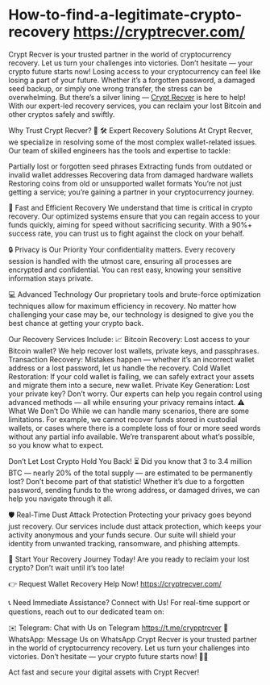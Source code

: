 # How-to-find-a-legitimate-crypto-recovery https://cryptrecver.com/
Crypt Recver is your trusted partner in the world of cryptocurrency recovery. Let us turn your challenges into victories. Don’t hesitate — your crypto future starts now!
Losing access to your cryptocurrency can feel like losing a part of your future. Whether it’s a forgotten password, a damaged seed backup, or simply one wrong transfer, the stress can be overwhelming. But there’s a silver lining — [Crypt Recver](https://cryptrecver.com/) is here to help! With our expert-led recovery services, you can reclaim your lost Bitcoin and other cryptos safely and swiftly.


Why Trust Crypt Recver? 🤝
🛠️ Expert Recovery Solutions
At Crypt Recver, we specialize in resolving some of the most complex wallet-related issues. Our team of skilled engineers has the tools and expertise to tackle:

Partially lost or forgotten seed phrases
Extracting funds from outdated or invalid wallet addresses
Recovering data from damaged hardware wallets
Restoring coins from old or unsupported wallet formats
You’re not just getting a service; you’re gaining a partner in your cryptocurrency journey.

🚀 Fast and Efficient Recovery
We understand that time is critical in crypto recovery. Our optimized systems ensure that you can regain access to your funds quickly, aiming for speed without sacrificing security. With a 90%+ success rate, you can trust us to fight against the clock on your behalf.

🔒 Privacy is Our Priority
Your confidentiality matters. Every recovery session is handled with the utmost care, ensuring all processes are encrypted and confidential. You can rest easy, knowing your sensitive information stays private.

💻 Advanced Technology
Our proprietary tools and brute-force optimization techniques allow for maximum efficiency in recovery. No matter how challenging your case may be, our technology is designed to give you the best chance at getting your crypto back.

Our Recovery Services Include: 📈
Bitcoin Recovery: Lost access to your Bitcoin wallet? We help recover lost wallets, private keys, and passphrases.
Transaction Recovery: Mistakes happen — whether it’s an incorrect wallet address or a lost password, let us handle the recovery.
Cold Wallet Restoration: If your cold wallet is failing, we can safely extract your assets and migrate them into a secure, new wallet.
Private Key Generation: Lost your private key? Don’t worry. Our experts can help you regain control using advanced methods — all while ensuring your privacy remains intact.
⚠️ What We Don’t Do
While we can handle many scenarios, there are some limitations. For example, we cannot recover funds stored in custodial wallets, or cases where there is a complete loss of four or more seed words without any partial info available. We’re transparent about what’s possible, so you know what to expect.


Don’t Let Lost Crypto Hold You Back! ⏳
Did you know that 3 to 3.4 million BTC — nearly 20% of the total supply — are estimated to be permanently lost? Don’t become part of that statistic! Whether it’s due to a forgotten password, sending funds to the wrong address, or damaged drives, we can help you navigate through it all.

🛡️ Real-Time Dust Attack Protection
Protecting your privacy goes beyond just recovery. Our services include dust attack protection, which keeps your activity anonymous and your funds secure. Our suite will shield your identity from unwanted tracking, ransomware, and phishing attempts.

🎉 Start Your Recovery Journey Today!
Are you ready to reclaim your lost crypto? Don’t wait until it’s too late!

👉 Request Wallet Recovery Help Now! https://cryptrecver.com/

📞 Need Immediate Assistance? Connect with Us!
For real-time support or questions, reach out to our dedicated team on:

✉️ Telegram: Chat with Us on Telegram https://t.me/crypptrcver
💬 WhatsApp: Message Us on WhatsApp
Crypt Recver is your trusted partner in the world of cryptocurrency recovery. Let us turn your challenges into victories. Don’t hesitate — your crypto future starts now! 🚀✨

Act fast and secure your digital assets with Crypt Recver!
